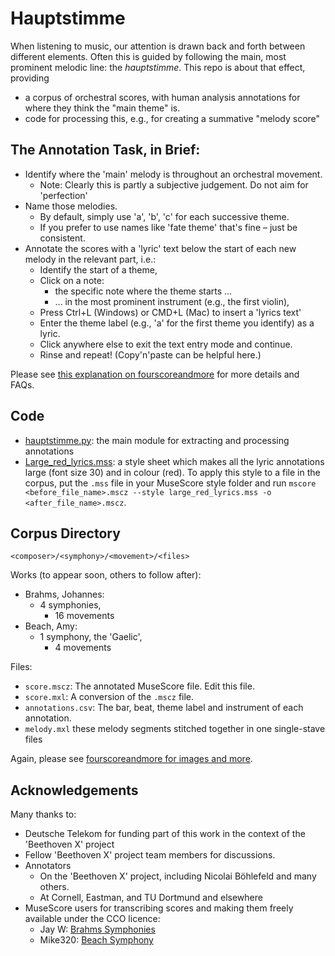 # Hauptstimme

When listening to music, our attention is drawn back and forth between different elements.
Often this is guided by following the main, most prominent melodic line: the _hauptstimme_.
This repo is about that effect, providing
- a corpus of orchestral scores, with human analysis annotations for where they think the "main theme" is.
- code for processing this, e.g., for creating a summative "melody score"

## The Annotation Task, in Brief:

- Identify where the 'main' melody is throughout an orchestral movement.
  - Note: Clearly this is partly a subjective judgement. Do not aim for 'perfection'
- Name those melodies.
  - By default, simply use 'a', 'b', 'c' for each successive theme.
  - If you prefer to use names like 'fate theme' that's fine – just be consistent.
- Annotate the scores with a 'lyric' text below the start of each new melody in the relevant part, i.e.:
  - Identify the start of a theme,
  - Click on a note:
    - the specific note where the theme starts …
    - … in the most prominent instrument (e.g., the first violin),
  - Press Ctrl+L (Windows) or CMD+L (Mac) to insert a 'lyrics text'
  - Enter the theme label (e.g., 'a' for the first theme you identify) as a lyric.
  - Click anywhere else to exit the text entry mode and continue.
  - Rinse and repeat! (Copy'n'paste can be helpful here.)

Please see [this explanation on fourscoreandmore](https://fourscoreandmore.org/haupstimme/) for more details and FAQs.

## Code

- [hauptstimme.py](./code/hauptstimme.py): the main module for extracting and processing annotations
- [Large_red_lyrics.mss](./code/Large_red_lyrics.mss): a style sheet which makes all the lyric annotations large (font size 30) and in colour (red). To apply this style to a file in the corpus, put the `.mss` file in your MuseScore style folder and run 
`mscore <before_file_name>.mscz --style large_red_lyrics.mss -o <after_file_name>.mscz`.

## Corpus Directory

```
<composer>/<symphony>/<movement>/<files>
```

Works
(to appear soon, others to follow after):

- Brahms, Johannes:
  - 4 symphonies,
    - 16 movements
- Beach, Amy:
  - 1 symphony, the 'Gaelic',
    - 4 movements

Files:
- `score.mscz`: The annotated MuseScore file. Edit this file.
- `score.mxl`: A conversion of the `.mscz` file.
- `annotations.csv`: The bar, beat, theme label and instrument of each annotation.
- `melody.mxl` these melody segments stitched together in one single-stave files

Again, please see [fourscoreandmore for images and more](https://fourscoreandmore.org/hauptstimme/).

## Acknowledgements

Many thanks to:
- Deutsche Telekom for funding part of this work in the context of the 'Beethoven X' project
- Fellow 'Beethoven X' project team members for discussions.
- Annotators 
  - On the 'Beethoven X' project, including Nicolai Böhlefeld and many others.
  - At Cornell, Eastman, and TU Dortmund and elsewhere
- MuseScore users for transcribing scores and making them freely available under the CCO licence:
  - Jay W: [Brahms Symphonies](https://musescore.com/user/43726/sets/5150330)
  - Mike320: [Beach Symphony](https://musescore.com/user/6105546/sets/4187216)
